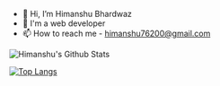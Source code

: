 - 👋 Hi, I’m Himanshu Bhardwaz
- 👀 I'm a web developer
- 📫 How to reach me - himanshu76200@gmail.com

<!---
himanshu76200/himanshu76200 is a ✨ special ✨ repository because its `README.md` (this file) appears on your GitHub profile.
You can click the Preview link to take a look at your changes.
--->

![Himanshu's Github Stats](https://github-readme-stats.vercel.app/api?username=himanshu76200&show_icons=true&theme=radical)

[![Top Langs](https://github-readme-stats.vercel.app/api/top-langs/?username=himanshu76200&layout=compact)](https://github.com/himanshu76200/github-readme-stats)
